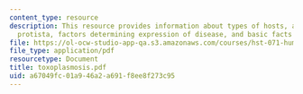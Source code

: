 ```yaml
---
content_type: resource
description: This resource provides information about types of hosts, apicomplexa
  protista, factors determining expression of disease, and basic facts about toxoplasmosis.
file: https://ol-ocw-studio-app-qa.s3.amazonaws.com/courses/hst-071-human-reproductive-biology-fall-2005/a67049fc01a946a2a691f8ee8f273c95_toxoplasmosis.pdf
file_type: application/pdf
resourcetype: Document
title: toxoplasmosis.pdf
uid: a67049fc-01a9-46a2-a691-f8ee8f273c95
---
```

